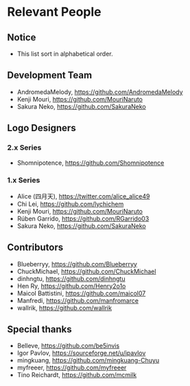 ﻿# Relevant People 

## Notice

- This list sort in alphabetical order.

## Development Team

- AndromedaMelody, https://github.com/AndromedaMelody
- Kenji Mouri, https://github.com/MouriNaruto
- Sakura Neko, https://github.com/SakuraNeko

## Logo Designers

### 2.x Series

- Shomnipotence, https://github.com/Shomnipotence

### 1.x Series

- Alice (四月天), https://twitter.com/alice_alice49
- Chi Lei, https://github.com/lychichem
- Kenji Mouri, https://github.com/MouriNaruto
- Rúben Garrido, https://github.com/RGarrido03
- Sakura Neko, https://github.com/SakuraNeko

## Contributors

- Blueberryy, https://github.com/Blueberryy
- ChuckMichael, https://github.com/ChuckMichael
- dinhngtu, https://github.com/dinhngtu
- Hen Ry, https://github.com/Henry2o1o
- Maicol Battistini, https://github.com/maicol07
- Manfredi, https://github.com/manfromarce
- wallrik, https://github.com/wallrik

## Special thanks

- Belleve, https://github.com/be5invis
- Igor Pavlov, https://sourceforge.net/u/ipavlov
- mingkuang, https://github.com/mingkuang-Chuyu
- myfreeer, https://github.com/myfreeer
- Tino Reichardt, https://github.com/mcmilk
